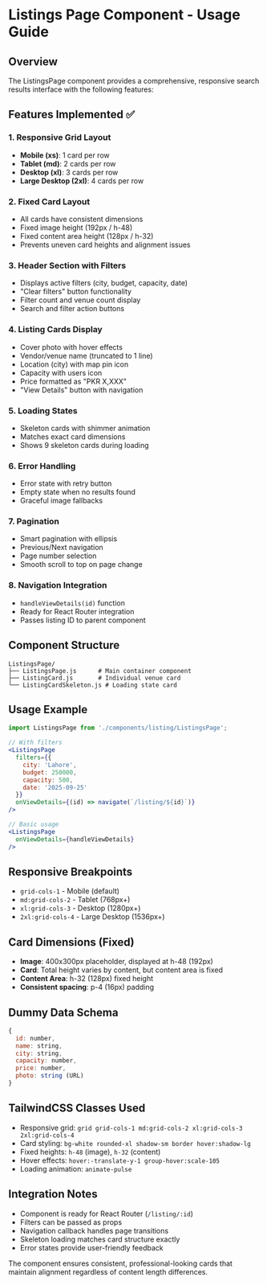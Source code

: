 # Listings Page Component - Usage Guide

## Overview
The ListingsPage component provides a comprehensive, responsive search results interface with the following features:

## Features Implemented ✅

### 1. **Responsive Grid Layout**
- **Mobile (xs)**: 1 card per row
- **Tablet (md)**: 2 cards per row  
- **Desktop (xl)**: 3 cards per row
- **Large Desktop (2xl)**: 4 cards per row

### 2. **Fixed Card Layout**
- All cards have consistent dimensions
- Fixed image height (192px / h-48)
- Fixed content area height (128px / h-32)
- Prevents uneven card heights and alignment issues

### 3. **Header Section with Filters**
- Displays active filters (city, budget, capacity, date)
- "Clear filters" button functionality
- Filter count and venue count display
- Search and filter action buttons

### 4. **Listing Cards Display**
- Cover photo with hover effects
- Vendor/venue name (truncated to 1 line)
- Location (city) with map pin icon
- Capacity with users icon
- Price formatted as "PKR X,XXX"
- "View Details" button with navigation

### 5. **Loading States**
- Skeleton cards with shimmer animation
- Matches exact card dimensions
- Shows 9 skeleton cards during loading

### 6. **Error Handling**
- Error state with retry button
- Empty state when no results found
- Graceful image fallbacks

### 7. **Pagination**
- Smart pagination with ellipsis
- Previous/Next navigation
- Page number selection
- Smooth scroll to top on page change

### 8. **Navigation Integration**
- `handleViewDetails(id)` function
- Ready for React Router integration
- Passes listing ID to parent component

## Component Structure

```
ListingsPage/
├── ListingsPage.js      # Main container component
├── ListingCard.js       # Individual venue card
└── ListingCardSkeleton.js # Loading state card
```

## Usage Example

```jsx
import ListingsPage from './components/listing/ListingsPage';

// With filters
<ListingsPage 
  filters={{
    city: 'Lahore',
    budget: 250000,
    capacity: 500,
    date: '2025-09-25'
  }}
  onViewDetails={(id) => navigate(`/listing/${id}`)}
/>

// Basic usage
<ListingsPage 
  onViewDetails={handleViewDetails}
/>
```

## Responsive Breakpoints

- `grid-cols-1` - Mobile (default)
- `md:grid-cols-2` - Tablet (768px+)
- `xl:grid-cols-3` - Desktop (1280px+)
- `2xl:grid-cols-4` - Large Desktop (1536px+)

## Card Dimensions (Fixed)
- **Image**: 400x300px placeholder, displayed at h-48 (192px)
- **Card**: Total height varies by content, but content area is fixed
- **Content Area**: h-32 (128px) fixed height
- **Consistent spacing**: p-4 (16px) padding

## Dummy Data Schema
```javascript
{
  id: number,
  name: string,
  city: string,
  capacity: number,
  price: number,
  photo: string (URL)
}
```

## TailwindCSS Classes Used
- Responsive grid: `grid grid-cols-1 md:grid-cols-2 xl:grid-cols-3 2xl:grid-cols-4`
- Card styling: `bg-white rounded-xl shadow-sm border hover:shadow-lg`
- Fixed heights: `h-48` (image), `h-32` (content)
- Hover effects: `hover:-translate-y-1 group-hover:scale-105`
- Loading animation: `animate-pulse`

## Integration Notes
- Component is ready for React Router (`/listing/:id`)
- Filters can be passed as props
- Navigation callback handles page transitions
- Skeleton loading matches card structure exactly
- Error states provide user-friendly feedback

The component ensures consistent, professional-looking cards that maintain alignment regardless of content length differences.